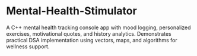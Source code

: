 # Mental-Health-Stimulator
A C++ mental health tracking console app with mood logging, personalized exercises, motivational quotes, and history analytics. Demonstrates practical DSA implementation using vectors, maps, and algorithms for wellness support.
